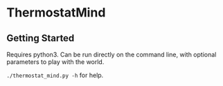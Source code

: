 # ThermostatMind

## Getting Started

Requires python3.  Can be run directly on the command line, with optional parameters to play with the world.

`./thermostat_mind.py -h` for help.


